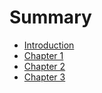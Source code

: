 # Summary

* [Introduction](README.md)
* [Chapter 1](ch01.md)
* [Chapter 2](ch02.md)
* [Chapter 3](ch03.md)
